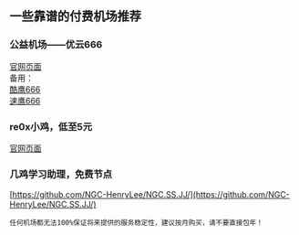 ## 一些靠谱的付费机场推荐
### 公益机场——优云666
[官网页面](http://suo.im/6rwNak)  
备用：  
[酷鹰666](http://suo.im/64l9Vs)  
[速鹰666](http://suo.im/5Ix3aX)  

### re0x小鸡，低至5元
[官网页面](http://suo.im/6e2dJb)

### 几鸡学习助理，免费节点
[https://github.com/NGC-HenryLee/NGC.SS.JJ/](https://github.com/NGC-HenryLee/NGC.SS.JJ/)

`任何机场都无法100%保证将来提供的服务稳定性，建议按月购买，请不要直接包年！`
